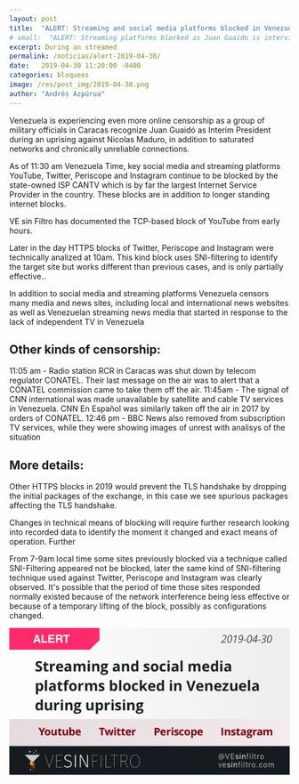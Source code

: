 ```yaml
---
layout: post
title:  "ALERT: Streaming and social media platforms blocked in Venezuela during uprising"
# small:  "ALERT: Streaming platforms blocked as Juan Guaido is interviewed by Luis Carlos Días live over streaming platforms."
excerpt: During an streamed
permalink: /noticias/alert-2019-04-30/
date:   2019-04-30 11:20:00 -0400
categories: bloqueos
image: /res/post_img/2019-04-30.png
author: "Andrés Azpúrua"
---
```


Venezuela is experiencing even more online censorship as a group of military officials in Caracas recognize Juan Guaidó as Interim President during an uprising against Nicolas Maduro, in addition to saturated networks and chronically unreliable connections.

As of 11:30 am Venezuela Time, key social media and streaming platforms YouTube, Twitter, Periscope and Instagram continue to be blocked by the state-owned ISP CANTV which is by far the largest Internet Service Provider in the country. These blocks are in addition to longer standing internet blocks.

VE sin Filtro has documented the TCP-based block of YouTube from early hours.

Later in the day HTTPS blocks of Twitter, Periscope and Instagram were technically analized at 10am. This kind block uses SNI-filtering to identify the target site but works different than previous cases, and is only partially effective..

In addition to social media and streaming platforms Venezuela censors many media and news sites, including local and international news websites as well as Venezuelan streaming news media that started in response to the lack of independent TV in Venezuela

## Other kinds of censorship:

11:05 am - Radio station RCR in Caracas was shut down by telecom regulator CONATEL. Their last message on the air was to alert that a CONATEL commission came to take them off the air.
11:45am - The signal of CNN international was made unavailable by satellite and cable TV services in Venezuela. CNN En Español was similarly taken off the air in 2017 by orders of CONATEL.
12:46 pm - BBC News also removed from subscription TV services, while they were showing images of unrest with analisys of the situation

## More details:

Other HTTPS blocks in 2019 would prevent the TLS handshake by dropping the initial packages of the exchange, in this case we see spurious packages affecting the TLS handshake.

Changes in technical means of blocking will require further research looking into recorded data to identify the moment it changed and exact means of operation. Further

From 7-9am local time some sites previously blocked via a technique called SNI-Filtering appeared not be blocked, later the same kind of SNI-filtering technique used against Twitter, Periscope and Instagram was clearly observed. It's possible that the period of time those sites responded normally existed because of the network interference being less effective or because of a temporary lifting of the block, possibly as configurations changed.



![Cover image](/res/post_img/2019-04-30.png)
